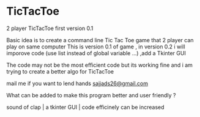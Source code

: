 # TicTacToe
2 player TicTacToe first version  0.1

Basic idea is to create a command line Tic Tac Toe game that 2 player can play on same computer 
This is version 0.1 of game , in version 0.2 i will imporove code (use list instead of global variable ...) ,add a Tkinter GUI 

The code may not be the most efficient code but its working fine and i am trying to create a better algo for TicTacToe

mail me if you want to lend hands sajjads26@gmail.com


What  can be added to make this program better and user friendly ?

sound of clap |  a tkinter GUI   | code efficinely can be increased 
